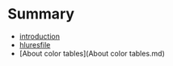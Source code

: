 # Summary

* [introduction](README.md)
* [hluresfile](hluresfile.md)
* [About color tables](About color tables.md)


